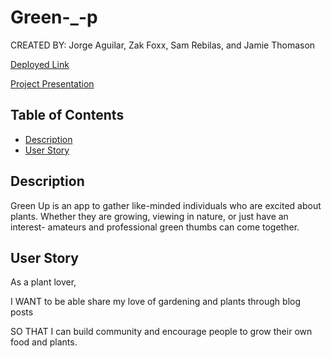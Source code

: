 # Green-_-p

CREATED BY: Jorge Aguilar, Zak Foxx, Sam Rebilas, and Jamie Thomason

[Deployed Link]()

[Project Presentation](https://docs.google.com/presentation/d/1mmu6y37iew6MKS57AQ-FkgnDWIP39oo-cZFfKzUo97s/edit?usp=sharing)


## Table of Contents
- [Description](#Description)
- [User Story](#User-Story)


## Description

Green Up is an app to gather like-minded individuals who are excited about plants. Whether they are growing, viewing in nature, or just have an interest- amateurs and professional green thumbs can come together.


## User Story

As a plant lover,

I WANT to be able share my love of gardening and plants through blog posts

SO THAT I can build community and encourage people to grow their own food and plants.
